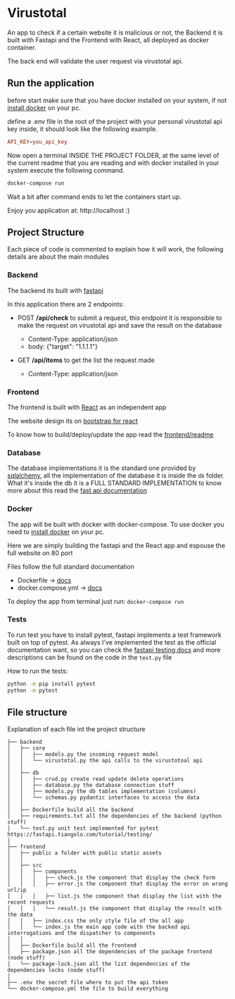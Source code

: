 # Virustotal

An app to check if a certain website it is malicious or not, 
the Backend it is built with Fastapi and the Frontend with React, all deployed as docker container.

The back end will validate the user request via virustotal api.

## Run the application
before start make sure that you have docker installed on your system,
if not [install docker](https://docs.docker.com/engine/install/) on your pc.

define a .env file in the root of the project with your personal virustotal api key inside,
it should look like the following example.
```conf
API_KEY=you_api_key
```

Now open a terminal INSIDE THE PROJECT FOLDER, at the same level of the current readme that you are reading
and with docker installed in your system execute the following command.
```bash
docker-compose run
```

Wait a bit after command ends to let the containers start up.

Enjoy you application at: http://localhost :)


## Project Structure
Each piece of code is commented to explain how it will work, the following details are about the main modules

### Backend
The backend its built with [fastapi](https://fastapi.tiangolo.com/)

In this application there are 2 endpoints:

- POST **/api/check** to submit a request, 
this endpoint it is responsible to make the request on virustotal api and save the result on the database
  - Content-Type: application/json 
  - body: {"target": "1.1.1.1"}
  
- GET **/api/items** to get the list the request made
  - Content-Type: application/json 

### Frontend
The frontend is built with [React](https://reactjs.org/docs/getting-started.html) 
as an independent app

The website design its on [bootstrap for react](https://react-bootstrap.github.io/)

To know how to build/deploy/update the app read the [frontend/readme](./frontend/README.md)

### Database 
The database implementations it is the standard one provided by 
[sqlalchemy](https://docs.sqlalchemy.org/en/14/core/api_basics.html), 
all the implementation of the database it is inside the `db` folder. 
What it's inside the db it is a FULL STANDARD IMPLEMENTATION to know more about this read the 
[fast api documentation](https://fastapi.tiangolo.com/tutorial/sql-databases/)

### Docker
The app will be built with docker with docker-compose.
To use docker you need to [install docker](https://docs.docker.com/engine/install/) on your pc.

Here we are simply building the fastapi and the React app and espouse the full website on 80 port

Files follow the full standard documentation
- Dockerfile -> [docs](https://docs.docker.com/engine/reference/builder/)
- docker.compose.yml -> [docs](https://docs.docker.com/compose/compose-file/)

To deploy the app from terminal just run: `docker-compose run`


### Tests
To run test you have to install pytest, fastapi implements a test framework built on top of pytest.
As always I've implemented the test as the official documentation want, so you can check the 
[fastapi testing docs](https://fastapi.tiangolo.com/tutorial/testing/) 
and more descriptions can be found on the code in the `test.py` file


How to run the tests:
```bash
python -m pip install pytest
python -m pytest
```

## File structure
Explanation of each file int the project structure
```text
├── backend
│   ├── core
│   │   ├── models.py the incoming request model
│   │   └── virustotal.py the api calls to the virustotoal api
│   │
│   ├── db
│   │   ├── crud.py create read update delete operations
│   │   ├── database.py the database connection stuff
│   │   ├── models.py the db tables implementation (columns)
│   │   └── schemas.py pydantic interfaces to access the data
│   │
│   ├── Dockerfile build all the backend
│   ├── requirements.txt all the dependencies of the backend (python stuff)
│   └── test.py unit test implemented for pytest https://fastapi.tiangolo.com/tutorial/testing/
│
├── frontend
│   ├── public a folder with public static assets
│   │
│   ├── src
│   │   ├── components
│   │   │   ├── check.js the component that display the check form
│   │   │   ├── error.js the component that display the error on wrong url/ip
│   │   │   ├── list.js the component that display the list with the recent requests
│   │   │   └── result.js the component that display the result with the data
│   │   ├── index.css the only style file of the all app
│   │   └── index.js the main app code with the backed api interrogations and the dispatcher to components
│   │
│   ├── Dockerfile build all the frontend
│   ├── package.json all the dependencies of the package frontend (node stuff)
│   └── package-lock.json all the list dependencies of the dependencies locks (node stuff)
│
├── .env the secret file where to put the api token
└── docker-compose.yml the file to build everything
```
